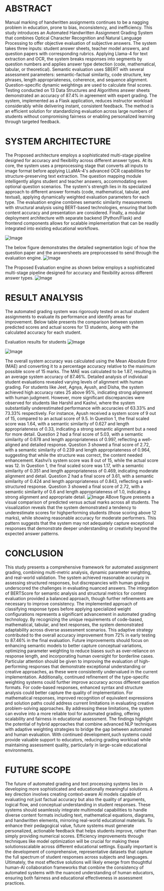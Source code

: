 # ABSTRACT

Manual marking of handwritten assignments continues to be a nagging problem in education, prone to
bias, inconsistency, and inefficiency. This study introduces an Automated Handwritten Assignment
Grading System that combines Optical Character Recognition and Natural Language Processing to
offer objective evaluation of subjective answers. The system takes three inputs: student answer sheets,
teacher model answers, and question papers with corresponding rubrics. Applying Llama-4 for text
extraction and OCR, the system breaks responses into segments by question numbers and applies
answer type detection (code, mathematical, tabular, or theoretical). Semantic evaluation uses SBERT
with several assessment parameters: semantic-factual similarity, code structure, key phrases, length
appropriateness, coherence, and sequence alignment. Question-specific dynamic weightings are used
to calculate final scores. Testing conducted on 13 Data Structures and Algorithms answer sheets
demonstrated an accuracy of 87.4% in agreement with expert grading. The system, implemented as a
Flask application, reduces instructor workload considerably while delivering instant, consistent
feedback. The method is an efficient solution for standardizing evaluation across large numbers of
students without compromising fairness or enabling personalized learning through targeted feedback.

# SYSTEM ARCHITECTURE

The Proposed architecture employs a sophisticated multi-stage pipeline designed for accuracy and
flexibility across different answer types. At its core, the system uses a preprocessing stage that
converts all inputs to image format before applying LLaMA-4's advanced OCR capabilities for
structure-preserving text extraction. The question mapping module intelligently aligns student and
teacher answers, accommodating even optional question scenarios. The system's strength lies in its
specialized approach to different answer formats (code, mathematical, tabular, and textual), applying
dynamically weighted evaluation parameters for each type. The evaluation engine combines semantic
similarity measurements with structural analysis using BERT-based technologies, ensuring that both
content accuracy and presentation are considered. Finally, a modular deployment architecture with
separate backend (Python/Flask) and frontend components allows for scalable implementation that
can be readily integrated into existing educational workflows.

![Image](https://github.com/user-attachments/assets/c4e80adc-53bf-470c-b006-c90ee7d86b92)

The below figure demonstrates the detailed segmentation logic of how the question paper and the answersheets
are preprocessed to send through the evaluation engine.
![Image](https://github.com/user-attachments/assets/0b4cdc0f-4500-4432-a659-972f5879d521)

The Proposed Evaluation engine as shown below employs a sophisticated multi-stage pipeline
designed for accuracy and flexibility across different answer types. 
![Image](https://github.com/user-attachments/assets/4c47544f-f94d-4bcb-ab79-a55a12ac651a)

# RESULT ANALYSIS

The automated grading system was rigorously tested on actual student assignments to evaluate its
performance and identify areas for improvement. Below table presents the comparison between system
predicted scores and actual scores for 13 students, along with the calculated accuracy for each student.

Evaluation results for students
![Image](https://github.com/user-attachments/assets/0babc934-3c2c-4f23-9596-1e7946f9db9c)

![Image](https://github.com/user-attachments/assets/34802c39-cc65-414b-a134-628e35b9c763)

The overall system accuracy was calculated using the Mean Absolute Error (MAE) and converting it
to a percentage accuracy relative to the maximum possible score of 15 marks. The MAE was
calculated to be 1.87, resulting in an average system accuracy of 87.46%.
Detailed analysis of individual student evaluations revealed varying levels of alignment with human
grading. For students like Jeet, Agnya, Ayush, and Disha, the system achieved high accuracy rates
25
above 95%, indicating strong alignment with human judgment. However, more significant
discrepancies were observed for students like Harshil and Kashvi, where the system substantially
underestimated performance with accuracies of 63.33% and 73.33% respectively.
For instance, Ayush received a system score of 9 out of 15, compared to an actual score of 9.5. In
Question 1, the final scaled score was 1.64, with a semantic similarity of 0.627 and length
appropriateness of 0.33, indicating a strong semantic alignment but a need for more detail. Question
2 had a final score of 5.03, with a semantic similarity of 0.678 and length appropriateness of 0.997,
reflecting a well-aligned and detailed response. Question 3 showed a final score of 2.72, with a
semantic similarity of 0.239 and length appropriateness of 0.964, suggesting that while the structure
was correct, the content needed enhancement.
Kashvi’s system score was 8 out of 15, while the actual score was 12. In Question 1, the final scaled
score was 1.17, with a semantic similarity of 0.351 and length appropriateness of 0.469, indicating
moderate alignment and detail. Question 2 had a final score of 3.61, with a semantic similarity of
0.424 and length appropriateness of 0.843, reflecting a well-structured response. Question 3 showed
a final score of 2.72, with a semantic similarity of 0.6 and length appropriateness of 1.0, indicating a
strong alignment and appropriate detail.
![Image](https://github.com/user-attachments/assets/50271845-1d11-49bc-8e28-be948e244f12)
ABove figure presents a visual comparison of predicted versus actual marks across all students. The
visualization reveals that the system demonstrated a tendency to underestimate scores for
highperforming students (those scoring above 12 marks), while showing reasonable accuracy for
moderate performers. This pattern suggests that the system may not adequately capture exceptional
responses that demonstrate deeper understanding or creativity beyond the expected answer patterns. 

# CONCLUSION

This study presents a comprehensive framework for automated assignment grading, combining
multi-metric analysis, dynamic parameter weighting, and real-world validation. The system
achieved reasonable accuracy in assessing structured responses, but discrepancies with human
grading underscored the challenges in evaluating nuanced answers. The integration of BERTScore
for semantic analysis and structural metrics for content evaluation provided a balanced approach,
though further refinements are necessary to improve consistency.
The implemented approach of classifying response types before applying specialized weight
configurations represents a significant advancement in automated grading technology. By
recognizing the unique requirements of code-based, mathematical, tabular, and text responses, the
system demonstrated adaptability across diverse assessment scenarios. This adaptive strategy
contributed to the overall accuracy improvement from 72% in early testing to 87.46% in the final
evaluation.
Future improvements should focus on enhancing semantic models to better capture conceptual
variations, optimizing parameter weighting to reduce biases such as over-reliance on response length,
and incorporating human oversight for borderline cases. Particular attention should be given to
improving the evaluation of high-performing responses that demonstrate exceptional understanding
or creative approaches, as these were consistently undervalued in the current implementation.
Additionally, continued refinement of the type-specific weighting systems could further improve
accuracy across different question formats. For code-based responses, enhanced syntax and structure
analysis could better capture the quality of implementation. For mathematical responses, improved
recognition of equivalent expressions and solution paths could address current limitations in
evaluating creative problem-solving approaches.
By addressing these limitations, the system can evolve into a more reliable tool for automated grading,
offering scalability and fairness in educational assessment. The findings highlight the potential of
hybrid approaches that combine advanced NLP techniques with adaptive weighting strategies to
bridge the gap between automated and human evaluation. With continued development,such systems
could provide valuable support to educators, reducing grading workload while maintaining
assessment quality, particularly in large-scale educational environments.

# FUTURE SCOPE

The future of automated grading and text processing systems lies in developing more sophisticated
and educationally meaningful solutions. A key direction involves creating context-aware AI models
capable of evaluating not just factual accuracy but also the quality of arguments, logical flow, and
conceptual understanding in student responses. These systems should seamlessly integrate
multimodal capabilities to handle diverse content formats including text, mathematical equations,
diagrams, and handwritten elements, mirroring real-world educational materials. To enhance their
pedagogical value, future systems must generate personalized, actionable feedback that helps
students improve, rather than simply providing numerical scores. Efficiency improvements through
techniques like model optimization will be crucial for making these solutionsscalable across different
educational settings. Equally important is the development of comprehensive, representative datasets
that capture the full spectrum of student responses across subjects and languages. Ultimately, the
most effective solutions will likely emerge from thoughtful human-AI collaboration frameworks that
combine the consistency of automated systems with the nuanced understanding of human educators,
ensuring both fairness and educational effectiveness in assessment practices.
